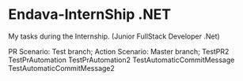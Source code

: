 # Endava-InternShip .NET
My tasks during the Internship. (Junior FullStack Developer .Net)

PR Scenario: Test branch;
Action Scenario: Master branch;
TestPR2
TestPrAutomation
TestPrAutomation2
TestAutomaticCommitMessage
TestAutomaticCommitMessage2